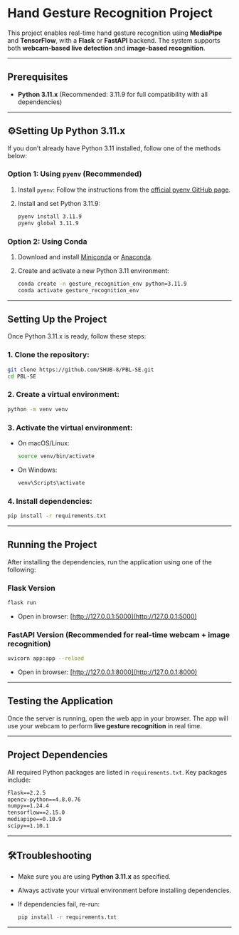 
# Hand Gesture Recognition Project

This project enables real-time hand gesture recognition using **MediaPipe** and **TensorFlow**, with a **Flask** or **FastAPI** backend. The system supports both **webcam-based live detection** and **image-based recognition**.

---

## Prerequisites

- **Python 3.11.x** (Recommended: 3.11.9 for full compatibility with all dependencies)

---

## ⚙Setting Up Python 3.11.x

If you don’t already have Python 3.11 installed, follow one of the methods below:

### Option 1: Using `pyenv` (Recommended)

1. Install `pyenv`:
   Follow the instructions from the [official pyenv GitHub page](https://github.com/pyenv/pyenv).

2. Install and set Python 3.11.9:

   ```bash
   pyenv install 3.11.9
   pyenv global 3.11.9
   ```

### Option 2: Using Conda

1. Download and install [Miniconda](https://docs.conda.io/en/latest/miniconda.html) or [Anaconda](https://www.anaconda.com/).

2. Create and activate a new Python 3.11 environment:

   ```bash
   conda create -n gesture_recognition_env python=3.11.9
   conda activate gesture_recognition_env
   ```

---

## Setting Up the Project

Once Python 3.11.x is ready, follow these steps:

### 1. Clone the repository:

```bash
git clone https://github.com/SHUB-8/PBL-SE.git
cd PBL-SE
```

### 2. Create a virtual environment:

```bash
python -m venv venv
```

### 3. Activate the virtual environment:

- On macOS/Linux:
  ```bash
  source venv/bin/activate
  ```
- On Windows:
  ```bash
  venv\Scripts\activate
  ```

### 4. Install dependencies:

```bash
pip install -r requirements.txt
```

---

## Running the Project

After installing the dependencies, run the application using one of the following:

### Flask Version

```bash
flask run
```

- Open in browser: [http://127.0.0.1:5000](http://127.0.0.1:5000)

### FastAPI Version (Recommended for real-time webcam + image recognition)

```bash
uvicorn app:app --reload
```

- Open in browser: [http://127.0.0.1:8000](http://127.0.0.1:8000)

---

## Testing the Application

Once the server is running, open the web app in your browser. The app will use your webcam to perform **live gesture recognition** in real time.

---

## Project Dependencies

All required Python packages are listed in `requirements.txt`. Key packages include:

```txt
Flask==2.2.5
opencv-python==4.8.0.76
numpy==1.24.4
tensorflow==2.15.0
mediapipe==0.10.9
scipy==1.10.1
```

---

## 🛠Troubleshooting

- Make sure you are using **Python 3.11.x** as specified.
- Always activate your virtual environment before installing dependencies.
- If dependencies fail, re-run:

  ```bash
  pip install -r requirements.txt
  ```

---

